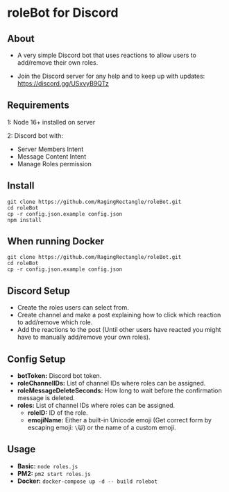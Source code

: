 # roleBot for Discord

## About
- A very simple Discord bot that uses reactions to allow users to add/remove their own roles.

- Join the Discord server for any help and to keep up with updates: https://discord.gg/USxvyB9QTz

## Requirements
1: Node 16+ installed on server

2: Discord bot with:
  - Server Members Intent
  - Message Content Intent
  - Manage Roles permission

 
## Install
```
git clone https://github.com/RagingRectangle/roleBot.git
cd roleBot
cp -r config.json.example config.json
npm install
```

## When running Docker

```
git clone https://github.com/RagingRectangle/roleBot.git
cd roleBot
cp -r config.json.example config.json
```

## Discord Setup
- Create the roles users can select from.
- Create channel and make a post explaining how to click which reaction to add/remove which role.
- Add the reactions to the post (Until other users have reacted you might have to manually add/remove your own roles).

## Config Setup
- **botToken:** Discord bot token.
- **roleChannelIDs:** List of channel IDs where roles can be assigned.
- **roleMessageDeleteSeconds:** How long to wait before the confirmation message is deleted.
- **roles:** List of channel IDs where roles can be assigned.
    - **roleID:** ID of the role.
    - **emojiName:** Either a built-in Unicode emoji (Get correct form by escaping emoji: `\😺`) or the name of a custom emoji.

## Usage
- **Basic:** `node roles.js`
- **PM2:** `pm2 start roles.js`
- **Docker:** `docker-compose up -d -- build rolebot`